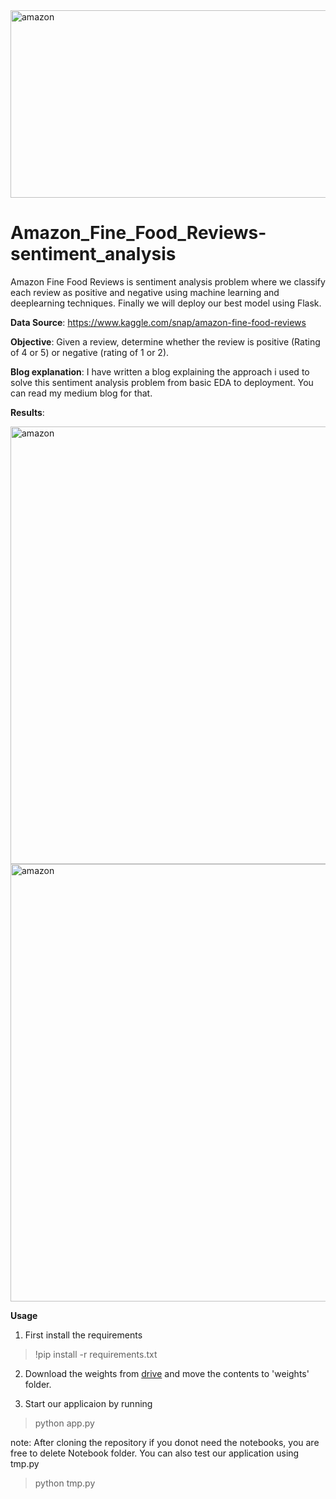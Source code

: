 
<img src="https://github.com/arunm8489/Amazon_Fine_Food_Reviews-sentiment_analysis/blob/master/img/amazonfood.png" alt="amazon" width="1000" height="300">

# Amazon_Fine_Food_Reviews-sentiment_analysis


Amazon Fine Food Reviews is sentiment analysis problem where we classify each review as positive and negative using machine learning and deeplearning techniques. Finally we will deploy our best model using Flask.

**Data Source**: https://www.kaggle.com/snap/amazon-fine-food-reviews

**Objective**: Given a review, determine whether the review is positive (Rating of 4 or 5) or negative (rating of 1 or 2).

**Blog explanation**: 
I have written a blog explaining the approach i used to solve this sentiment analysis problem from basic EDA to deployment. You can read my medium blog for that.

**Results**:

<img src="https://github.com/arunm8489/Amazon_Fine_Food_Reviews-sentiment_analysis/blob/master/img/result_1.png" alt="amazon" width="700">

<img src="https://github.com/arunm8489/Amazon_Fine_Food_Reviews-sentiment_analysis/blob/master/img/result_2.png" alt="amazon" width="700">

**Usage**


1. First install the requirements

> !pip install -r requirements.txt

2. Download the weights from <a href='https://drive.google.com/drive/folders/13QNhlb-HA_3Mn42yGdQSYBDVCdZ7316S?usp=sharing'>drive</a> and move the contents to 'weights' folder.

3. Start our applicaion by running

> python app.py 

note:
After cloning the repository if you donot need the notebooks, you are free to delete Notebook folder.
You can also test our application using tmp.py

> python tmp.py
